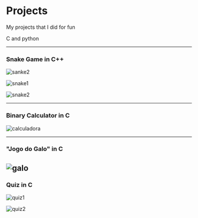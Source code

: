 # Projects
My projects that I did for fun

C and python

---

### Snake Game in C++

![sanke2](https://user-images.githubusercontent.com/35969631/44608060-64323d00-a7ea-11e8-935b-a6a968484f1e.PNG)

![snake1](https://user-images.githubusercontent.com/35969631/44608061-64cad380-a7ea-11e8-86f6-11a25847e9d1.PNG)

![snake2](https://user-images.githubusercontent.com/35969631/44608062-64cad380-a7ea-11e8-8a63-17d81be59006.PNG)

---

### Binary Calculator in C

![calculadora](https://user-images.githubusercontent.com/35969631/44608055-6399a680-a7ea-11e8-97ce-944dddad61c2.PNG)

---

### "Jogo do Galo" in C

![galo](https://user-images.githubusercontent.com/35969631/44608056-6399a680-a7ea-11e8-801b-bc413b86560c.PNG)
---

### Quiz in C

![quiz1](https://user-images.githubusercontent.com/35969631/44608058-64323d00-a7ea-11e8-9803-fdf35fcbdd45.PNG)

![quiz2](https://user-images.githubusercontent.com/35969631/44608059-64323d00-a7ea-11e8-9112-200f6740ecd8.PNG)


